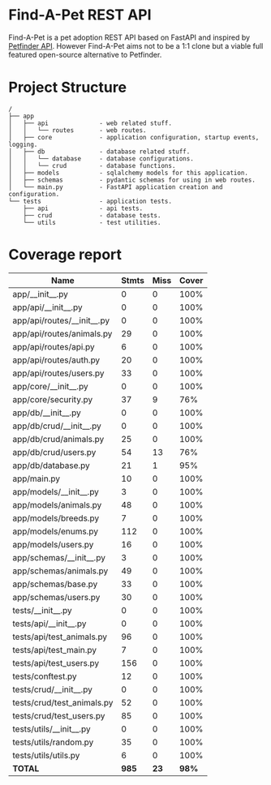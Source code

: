 # Find-A-Pet REST API

Find-A-Pet is a pet adoption REST API based on FastAPI and inspired by [Petfinder API](https://www.petfinder.com/developers).
However Find-A-Pet aims not to be a 1:1 clone but a viable full featured open-source alternative to Petfinder.

# Project Structure

    /
    ├── app
    │   ├── api              - web related stuff.
    │   │   └── routes       - web routes.
    │   ├── core             - application configuration, startup events, logging.
    │   ├── db               - database related stuff.
    │   │   └── database     - database configurations.
    │   │   └── crud         - database functions.
    │   ├── models           - sqlalchemy models for this application.
    │   ├── schemas          - pydantic schemas for using in web routes.
    │   └── main.py          - FastAPI application creation and configuration.
    └── tests                - application tests.
        ├── api              - api tests.
        ├── crud             - database tests.
        └── utils            - test utilities.

# Coverage report

| Name                           | Stmts   | Miss   | Cover   |
| ------------------------------ | ------- | ------ | ------- |
| app/\_\_init\_\_.py            | 0       | 0      | 100%    |
| app/api/\_\_init\_\_.py        | 0       | 0      | 100%    |
| app/api/routes/\_\_init\_\_.py | 0       | 0      | 100%    |
| app/api/routes/animals.py      | 29      | 0      | 100%    |
| app/api/routes/api.py          | 6       | 0      | 100%    |
| app/api/routes/auth.py         | 20      | 0      | 100%    |
| app/api/routes/users.py        | 33      | 0      | 100%    |
| app/core/\_\_init\_\_.py       | 0       | 0      | 100%    |
| app/core/security.py           | 37      | 9      | 76%     |
| app/db/\_\_init\_\_.py         | 0       | 0      | 100%    |
| app/db/crud/\_\_init\_\_.py    | 0       | 0      | 100%    |
| app/db/crud/animals.py         | 25      | 0      | 100%    |
| app/db/crud/users.py           | 54      | 13     | 76%     |
| app/db/database.py             | 21      | 1      | 95%     |
| app/main.py                    | 10      | 0      | 100%    |
| app/models/\_\_init\_\_.py     | 3       | 0      | 100%    |
| app/models/animals.py          | 48      | 0      | 100%    |
| app/models/breeds.py           | 7       | 0      | 100%    |
| app/models/enums.py            | 112     | 0      | 100%    |
| app/models/users.py            | 16      | 0      | 100%    |
| app/schemas/\_\_init\_\_.py    | 3       | 0      | 100%    |
| app/schemas/animals.py         | 49      | 0      | 100%    |
| app/schemas/base.py            | 33      | 0      | 100%    |
| app/schemas/users.py           | 30      | 0      | 100%    |
| tests/\_\_init\_\_.py          | 0       | 0      | 100%    |
| tests/api/\_\_init\_\_.py      | 0       | 0      | 100%    |
| tests/api/test_animals.py      | 96      | 0      | 100%    |
| tests/api/test_main.py         | 7       | 0      | 100%    |
| tests/api/test_users.py        | 156     | 0      | 100%    |
| tests/conftest.py              | 12      | 0      | 100%    |
| tests/crud/\_\_init\_\_.py     | 0       | 0      | 100%    |
| tests/crud/test_animals.py     | 52      | 0      | 100%    |
| tests/crud/test_users.py       | 85      | 0      | 100%    |
| tests/utils/\_\_init\_\_.py    | 0       | 0      | 100%    |
| tests/utils/random.py          | 35      | 0      | 100%    |
| tests/utils/utils.py           | 6       | 0      | 100%    |
| **TOTAL**                      | **985** | **23** | **98%** |
